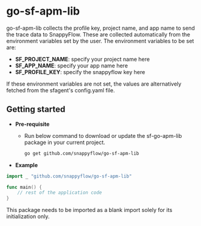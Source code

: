 # go-sf-apm-lib

go-sf-apm-lib collects the profile key, project name, and app name to send the trace data to SnappyFlow. These are collected automatically from the environment variables set by the user.
The environment variables to be set are:
- **SF_PROJECT_NAME**: specify your project name here
- **SF_APP_NAME**: specify your app name here
- **SF_PROFILE_KEY**: specify the snappyflow key here

If these environment variables are not set, the values are alternatively fetched from the sfagent's config.yaml file.

## Getting started

- **Pre-requisite**

    - Run below command to download or update the sf-go-apm-lib package in your current project.
        ```bash
        go get github.com/snappyflow/go-sf-apm-lib
        ```

- **Example**

```go
import _ "github.com/snappyflow/go-sf-apm-lib"

func main() {
    // rest of the application code
}
```

This package needs to be imported as a blank import solely for its initialization only. 